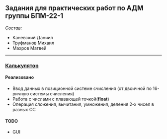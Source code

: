 ## Задания для практических работ по АДМ группы БПМ-22-1
*Состав:*
* Каневский Даниил
* Труфманов Михаил
* Махров Матвей
---
### [Калькулятор](calculator/main.py)
#### Реализовано
- Ввод данных в позиционной системе счисления (от двоичной по 16-ричную системы счисления)
- Работа с числами с плавающей точкой(**float**)
- Операция сложения, вычитания, умножения, деления 2-х чисел в разных СС
#### TODO
- GUI
